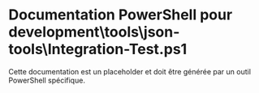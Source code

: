 # Documentation PowerShell pour development\tools\json-tools\Integration-Test.ps1

Cette documentation est un placeholder et doit être générée par un outil PowerShell spécifique.
